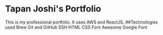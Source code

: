 # Tapan Joshi's Portfolio
This is my professional portfolio. It uses AWS and ReactJS.
##Technologies used
Brew
Git and GitHub
SSH
HTML
CSS
Font Awesome
Google Font
